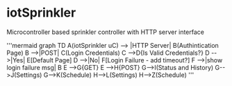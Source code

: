 # iotSprinkler
Microcontroller based sprinkler controller with HTTP server interface

'''mermaid
graph TD
    A(iotSprinkler uC) --> |HTTP Server| B(Authintication Page)
    B -->|POST| C(Login Credentials)
    C -->D{Is Valid Credentials?}
    D -->|Yes| E[Default Page]
    D -->|No| F[Login Failure - add timeout?]
    F -->|show login failure msg| B 
    E -->G{GET}
    E -->H{POST}
    G-->I(Status and History)
    G-->J(Settings)
    G-->K(Schedule)
    H-->L(Settings)
    H-->Z(Schedule)
'''
